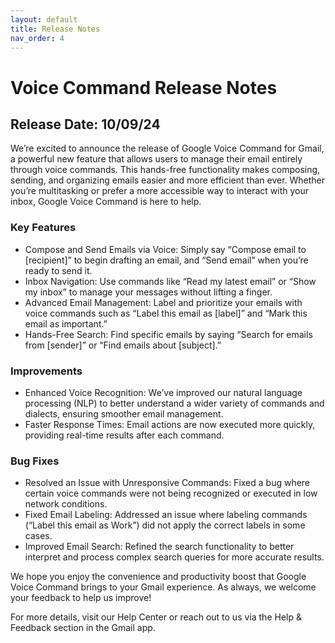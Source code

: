 ```yaml
---
layout: default
title: Release Notes
nav_order: 4
---
```


# Voice Command Release Notes 

## Release Date: 10/09/24

We’re excited to announce the release of Google Voice Command for Gmail, a powerful new feature that allows users to manage their email entirely through voice commands. This hands-free functionality makes composing, sending, and organizing emails easier and more efficient than ever. Whether you’re multitasking or prefer a more accessible way to interact with your inbox, Google Voice Command is here to help.

### Key Features

- Compose and Send Emails via Voice: Simply say “Compose email to [recipient]” to begin drafting an email, and “Send email” when you’re ready to send it.
- Inbox Navigation: Use commands like “Read my latest email” or “Show my inbox” to manage your messages without lifting a finger.
- Advanced Email Management: Label and prioritize your emails with voice commands such as “Label this email as [label]” and “Mark this email as important.”
- Hands-Free Search: Find specific emails by saying “Search for emails from [sender]” or “Find emails about [subject].”

### Improvements

- Enhanced Voice Recognition: We’ve improved our natural language processing (NLP) to better understand a wider variety of commands and dialects, ensuring smoother email management.
- Faster Response Times: Email actions are now executed more quickly, providing real-time results after each command.

### Bug Fixes

- Resolved an Issue with Unresponsive Commands: Fixed a bug where certain voice commands were not being recognized or executed in low network conditions.
- Fixed Email Labeling: Addressed an issue where labeling commands (“Label this email as Work”) did not apply the correct labels in some cases.
- Improved Email Search: Refined the search functionality to better interpret and process complex search queries for more accurate results.

We hope you enjoy the convenience and productivity boost that Google Voice Command brings to your Gmail experience. As always, we welcome your feedback to help us improve!

For more details, visit our Help Center or reach out to us via the Help & Feedback section in the Gmail app.
